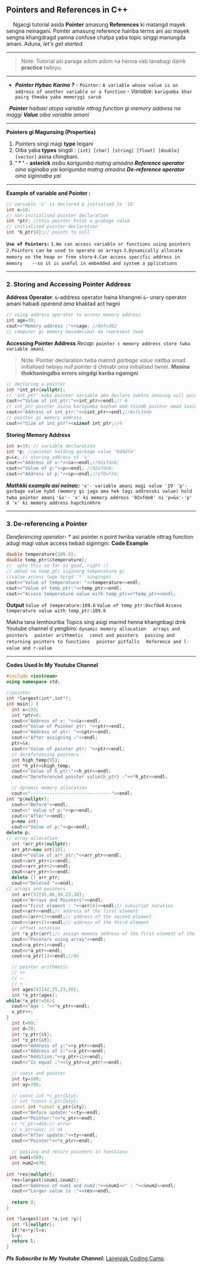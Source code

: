 
 ## Pointers and References in C++

   &emsp; Ngacgi tutorial asida **Pointer** amasung **References** ki  matangd mayek sengna neinagani. Pointer amasung reference hairiba terms ani asi mayek sengna khangdragd yamna confuse chatpa yaba topic singgi manungda amani. Aduna, *let's get started*.

***
>Note: Tutorial asi paraga adom adom na henna vab tanabagi damk **practice** twbiyu.

___
+	***Pointer Hybac Karino ?***
		-	`Pointer:` `A variable whose value is an  address of another variable or a function`
		-	*Variable:* `karigumba khar pairg thmaba yaba memorygi saruk`

&nbsp; ***Pointer** haibasi atopa variable nttrag function gi memory address na maggi **Value** oiba variable amani*

---
**Pointers gi Magunsing (Properties)**
1.	 *Pointers* singi magi **type** leigani
2.	 Oiba yaba **types** singdi : `[int] [char] [string] [float] [double] [vector]` asina chingbani.
3.	 **' * '** - **asterick** *asibu karigumba matng amadna **Reference operator** oina siginaba yai karigumba matng amadna **De-reference operator** oina siginnaba yai*

---
**Example of variable and Pointer :**
```c++
// variable 'x' is declared & initialsed to '10'
int x=10;
// non-initialised pointer declaration
int *ptr; //this pointer holds a grabage value 
// initialised pointer declaration
int *b_ptr{0};// points to null


```
**`Use of Pointers:`**
`1.We can access variable or functions using pointers `
`2.Pointers can be used to operate on arrays`
`3.Dynamically allocate memory on the heap or free store`
`4.Can access specific address in memory`
`	--so it is useful in embedded and system a pplications`


---
### 2. Storing and Accessing Pointer Address
**Address Operator**:
`&`-address operator  haina khangnei 
`&`- unary operator amani habadi *operand ama* khaktad act twgni
```c++
// using address operator to access memory address
int age=39;
cout<<"Memory address :"<<&age; //0efcd82
// computer gi memory hexadecimal da represent twee
```
**Accessing Pointer Address**
*Recap:* `pointer c memory address store twba variable amani`
> Note: Pointer declaration twba matmd  *garbage value*
> nattba amad initialised twbiyu  *null pointer* d chtnabi oina initialised twnei. **Masina thokhaningdba errors singdgi kanba ngamgni**
```c++
// declaring a pointer
int *int_ptr{nullptr};
// 'int_ptr' kwba pointer variable ama declare twkhre amasung null pointerd initilsed twkhre
cout<<"Value of int_ptr:"<<int_ptr<<endl;// 0
// int_ptr pointer asina karigumba mapham amd thindb pointer amad lwsinkhibnina magi value '0' oigani
cout<<"Address of int_ptr:"<<&int_ptr<<endl;//0xfc34de
// pointer gi memory address
cout<<"Size of int_ptr"<<sizeof int_ptr;//4
```
**Storing Memory Address**
```c++
int x=19; // variable declaration
int *p; //pointer holding garbage value "0d4dfe"
p=&x; // storing address of 'x'
cout<<"Address of x:"<<&x<<endl;//02xfde8;
cout<<"Value of p:"<<p<<endl; //02xfde8;
cout<<"Address of p:"<<&p<<endl;//ef0xf34;
```
***Mathkki example asi neinac:***
`'x'- variable amani magi value '19'`
`'p'-garbage value hybd (memory gi jaga ama hek tagi addresski value) hold twba pointer amani`
`'&x'- 'x' ki memory address '02xfde8' ni`
`'p=&x'-'p' d 'x' ki memory address hapchinkhre`

---
### 3. De-referencing a Pointer
*Dereferencing operator*- * asi pointer n point twriba variable nttrag function adugi magi value access twbad siginngni.
**Code Example**
```C++
double temperature{109.6};
double temp_ptr{&temperature};
//  upto this so far so good, right :)
// akhoi na temp_ptr siginnrg temperature gi 
//value access twge hyrgd '*' singingni
cout<<"Value of temperature: "<<temperature<<endl;
cout<<"Value of temp_ptr:"<<temp_ptr<<endl;
cout<<"Access temperature value with temp_ptr<<*temp_ptr<<endl;
``` 
**Output**
`Value of temperature:109.6`
`Value of temp_ptr:0xcfde8`
`Access temperature value with temp_ptr:109.6`


Makha tana lemhouriba Topics sing asigi marmd henna khangnbagi dmk Youtube channel d yengbiro:
`dynamic memory allocation`&emsp;
`arrays and pointers`&emsp;
`pointer arithmetic`&emsp;
`const and pointers`&emsp;
`passing and returning pointers to functions`&emsp;
`pointer pitfalls`&emsp;
`Reference and l-value and r-value`&emsp;


---
**Codes Used In My Youtube Channel**
```C++
#include <iostream>
using namespace std;

//pointer
int *largest(int*,int*);
int main() {
  int x=193;
  int *ptr=0;
  cout<<"Address of x: "<<&x<<endl;
  cout<<"Value of Pointer ptr: "<<ptr<<endl;
  cout<<"Address of ptr: "<<&ptr<<endl;
  cout<<"After assigning :"<<endl;
  ptr=&x;
  cout<<"Value of pointer ptr: "<<ptr<<endl;
  // dereferencing pointers
  int high_temp{95};
  int *h_ptr=&high_temp;
  cout<<"Value of h_ptr:"<<h_ptr<<endl;
  cout<<"Dereferenced pointer value{h_ptr} :"<<*h_ptr<<endl;

  // dynamic memory allocation
  cout<<"------------------------------"<<endl;
int *p{nullptr};
  cout<<"Before"<<endl;
  cout<<" Value of p:"<<p<<endl;
  cout<<"After"<<endl;
  p=new int;
  cout<<"Value of p:"<<p<<endl;
delete p;
// array allocation 
  int *arr_ptr{nullptr};
  arr_ptr=new int[10];
  cout<<"Value of arr_ptr:"<<arr_ptr<<endl;
  cout<<arr_ptr+1<<endl;
  cout<<arr_ptr+2<<endl;
  cout<<arr_ptr+3<<endl;
  delete [] arr_ptr;
  cout<<"Deleted "<<endl;
// arrays and pointers
  int arr[5]{45,86,94,23,10};
  cout<<"Arrays and Pointers"<<endl;
  cout<<"First element : "<<arr[0]<<endl;// subscript notation
  cout<<arr<<endl;// address of the first element
  cout<<(arr+1)<<endl;// address of the second element
  cout<<(arr+2)<<endl;// address of the third element
  // offset notation
  int *a_ptr{arr};// assign memory address of the first element of the array
  cout<<"Pointers using array"<<endl;
  cout<<a_ptr+1<<endl;
  cout<<*a_ptr<<endl; 
  cout<<a_ptr[1]<<endl;//86

  // pointer arithmetic
  // ++
  // --
  // + -
  int ages[4]{42,25,23,56};
  int *x_ptr{ages};
while(*x_ptr!=56){
  cout<<"Age : "<<*x_ptr<<endl;
  x_ptr++;
}
  int t=90;
  int d=70;
  int *y_ptr{&t};
  int *z_ptr{&t};
  cout<<"Address of y:"<<y_ptr<<endl;
  cout<<"Address of z:"<<z_ptr<<endl;
  cout<<"Addition:"<<y_ptr+12<<endl;
  cout<<"Is equal :"<<(y_ptr==z_ptr)<<endl;

  // const and pointer
  int ty=189;
  int uy=788;
  
  // const int *c_ptr{&ty};
  // int *const c_ptr{&ty};
  const int *const c_ptr{&ty};
  cout<<"Before update:"<<ty<<endl;
  cout<<"Pointer:"<<*c_ptr<<endl;
  // *c_ptr=456;// error
  // c_ptr=&uy; // ok
  cout<<"After update:"<<ty<<endl;
  cout<<"Pointer"<<*c_ptr<<endl;
  
  // passing and return pointers in functions
 int num1=589;
  int num2=670;
  
int *res{nullptr};
  res=largest(&num1,&num2);
  cout<<"Address of num1 and num2:"<<&num1<<" : "<<&num2<<endl;
  cout<<"Larger value is :"<<res<<endl;
  
  return 0;
}   

int *largest(int *x,int *y){
  int *l{nullptr};
  if(*x>*y)l=x;
  l=y;
  return l;
}
```

 

***Pls Subscribe to My Youtube Channel:***
[Laireipak Coding Camp][2].

[2]:https://www.youtube.com/channel/UC_q7L6OcumcniSqvvYs21Lw 
